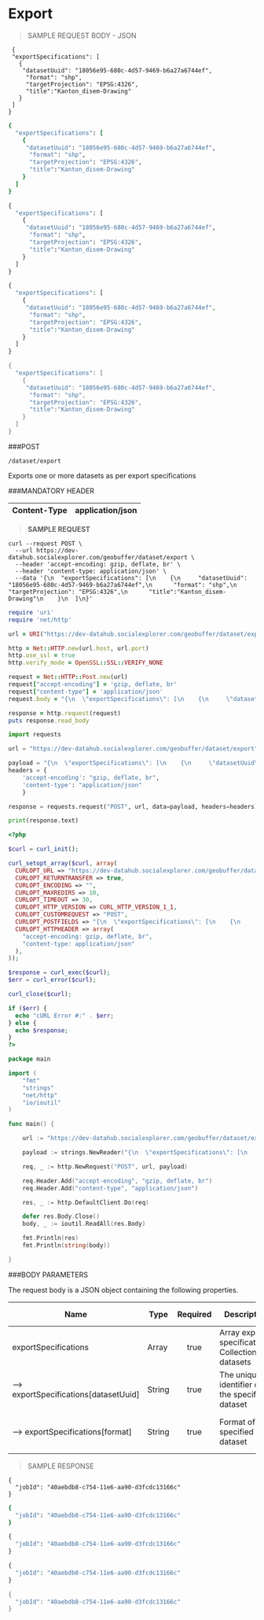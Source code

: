 # Export

> SAMPLE REQUEST BODY - JSON

 ```shell
  {
  "exportSpecifications": [
    {
     "datasetUuid": "18056e95-680c-4d57-9469-b6a27a6744ef",
      "format": "shp",
      "targetProjection": "EPSG:4326",
      "title":"Kanton_disem-Drawing"
    }
  ]
}
```

```ruby
{
  "exportSpecifications": [
    {
     "datasetUuid": "18056e95-680c-4d57-9469-b6a27a6744ef",
      "format": "shp",
      "targetProjection": "EPSG:4326",
      "title":"Kanton_disem-Drawing"
    }
  ]
}
```


```python
{
  "exportSpecifications": [
    {
     "datasetUuid": "18056e95-680c-4d57-9469-b6a27a6744ef",
      "format": "shp",
      "targetProjection": "EPSG:4326",
      "title":"Kanton_disem-Drawing"
    }
  ]
}
```

```php
{
  "exportSpecifications": [
    {
     "datasetUuid": "18056e95-680c-4d57-9469-b6a27a6744ef",
      "format": "shp",
      "targetProjection": "EPSG:4326",
      "title":"Kanton_disem-Drawing"
    }
  ]
}
```

```go
{
  "exportSpecifications": [
    {
     "datasetUuid": "18056e95-680c-4d57-9469-b6a27a6744ef",
      "format": "shp",
      "targetProjection": "EPSG:4326",
      "title":"Kanton_disem-Drawing"
    }
  ]
}
```

###POST

`/dataset/export`



Exports one or more datasets as per export specifications

###MANDATORY HEADER


| Content-Type  | application/json |
|---------------|------------------|


> **SAMPLE REQUEST**

```shell
curl --request POST \
  --url https://dev-datahub.socialexplorer.com/geobuffer/dataset/export \
  --header 'accept-encoding: gzip, deflate, br' \
  --header 'content-type: application/json' \
  --data '{\n  "exportSpecifications": [\n    {\n     "datasetUuid": "18056e95-680c-4d57-9469-b6a27a6744ef",\n      "format": "shp",\n      "targetProjection": "EPSG:4326",\n      "title":"Kanton_disem-Drawing"\n    }\n  ]\n}'
  ```

  ```ruby
require 'uri'
require 'net/http'

url = URI("https://dev-datahub.socialexplorer.com/geobuffer/dataset/export")

http = Net::HTTP.new(url.host, url.port)
http.use_ssl = true
http.verify_mode = OpenSSL::SSL::VERIFY_NONE

request = Net::HTTP::Post.new(url)
request["accept-encoding"] = 'gzip, deflate, br'
request["content-type"] = 'application/json'
request.body = "{\n  \"exportSpecifications\": [\n    {\n     \"datasetUuid\": \"18056e95-680c-4d57-9469-b6a27a6744ef\",\n      \"format\": \"shp\",\n      \"targetProjection\": \"EPSG:4326\",\n      \"title\":\"Kanton_disem-Drawing\"\n    }\n  ]\n}"

response = http.request(request)
puts response.read_body
```


```python
import requests

url = "https://dev-datahub.socialexplorer.com/geobuffer/dataset/export"

payload = "{\n  \"exportSpecifications\": [\n    {\n     \"datasetUuid\": \"18056e95-680c-4d57-9469-b6a27a6744ef\",\n      \"format\": \"shp\",\n      \"targetProjection\": \"EPSG:4326\",\n      \"title\":\"Kanton_disem-Drawing\"\n    }\n  ]\n}"
headers = {
    'accept-encoding': "gzip, deflate, br",
    'content-type': "application/json"
    }

response = requests.request("POST", url, data=payload, headers=headers)

print(response.text)
```

```php
<?php

$curl = curl_init();

curl_setopt_array($curl, array(
  CURLOPT_URL => "https://dev-datahub.socialexplorer.com/geobuffer/dataset/export",
  CURLOPT_RETURNTRANSFER => true,
  CURLOPT_ENCODING => "",
  CURLOPT_MAXREDIRS => 10,
  CURLOPT_TIMEOUT => 30,
  CURLOPT_HTTP_VERSION => CURL_HTTP_VERSION_1_1,
  CURLOPT_CUSTOMREQUEST => "POST",
  CURLOPT_POSTFIELDS => "{\n  \"exportSpecifications\": [\n    {\n     \"datasetUuid\": \"18056e95-680c-4d57-9469-b6a27a6744ef\",\n      \"format\": \"shp\",\n      \"targetProjection\": \"EPSG:4326\",\n      \"title\":\"Kanton_disem-Drawing\"\n    }\n  ]\n}",
  CURLOPT_HTTPHEADER => array(
    "accept-encoding: gzip, deflate, br",
    "content-type: application/json"
  ),
));

$response = curl_exec($curl);
$err = curl_error($curl);

curl_close($curl);

if ($err) {
  echo "cURL Error #:" . $err;
} else {
  echo $response;
}
?>
```

```go
package main

import (
    "fmt"
    "strings"
    "net/http"
    "io/ioutil"
)

func main() {

    url := "https://dev-datahub.socialexplorer.com/geobuffer/dataset/export"

    payload := strings.NewReader("{\n  \"exportSpecifications\": [\n    {\n     \"datasetUuid\": \"18056e95-680c-4d57-9469-b6a27a6744ef\",\n      \"format\": \"shp\",\n      \"targetProjection\": \"EPSG:4326\",\n      \"title\":\"Kanton_disem-Drawing\"\n    }\n  ]\n}")

    req, _ := http.NewRequest("POST", url, payload)

    req.Header.Add("accept-encoding", "gzip, deflate, br")
    req.Header.Add("content-type", "application/json")

    res, _ := http.DefaultClient.Do(req)

    defer res.Body.Close()
    body, _ := ioutil.ReadAll(res.Body)

    fmt.Println(res)
    fmt.Println(string(body))

}
```

###BODY PARAMETERS

The request body is a JSON object containing the following properties.

| Name                                  | Type      | Required  | Description                   | Default value     | Allowed values            |
|-----------------------------------    |--------   |:--------: |-----------------------------  |---------------    |-------------------------- |
| exportSpecifications                  | Array     |   true    | Array export specifications; Collection of datasets   |       -           |             -             |
| --> exportSpecifications[datasetUuid]     | String    |   true    |              The unique identifier of the specified dataset                |       -           |             -             |
| --> exportSpecifications[format]          | String    |   true    |              Format of the specified dataset               |       -           | "shp" "kml" "geojson" "csv"  |

> SAMPLE RESPONSE

```shell
{
  "jobId": "40aebdb8-c754-11e6-aa90-d3fcdc13166c"
}
```

```ruby
{
  "jobId": "40aebdb8-c754-11e6-aa90-d3fcdc13166c"
}
```

```python
{
  "jobId": "40aebdb8-c754-11e6-aa90-d3fcdc13166c"
}
```

```php
{
  "jobId": "40aebdb8-c754-11e6-aa90-d3fcdc13166c"
}
```

```go
{
  "jobId": "40aebdb8-c754-11e6-aa90-d3fcdc13166c"
}
```